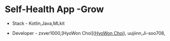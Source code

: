 # Self-Health App -Grow


- Stack - Kotlin,Java,MLkit


- Developer - zxver1000,[HyoWon Choi]([HyoWon Choi](https://github.com/wonniiii)), uujiinn,Ji-soo708,



# 

